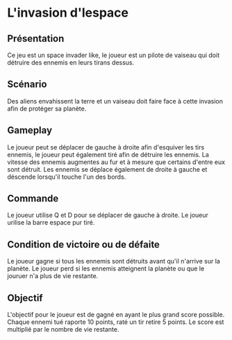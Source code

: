 # L'invasion d'lespace

## Présentation

Ce jeu est un space invader like, le joueur est un pilote de vaiseau qui doit détruire des ennemis en leurs tirans dessus.

## Scénario

Des aliens envahissent la terre et un vaiseau doit faire face à cette invasion afin de protéger sa planète.

## Gameplay 

Le joueur peut se déplacer de gauche à droite afin d'esquiver les tirs ennemis,
le joueur peut également tiré afin de détruire les ennemis. La vitesse des ennemis augmentes au fur et à mesure
que certains d'entre eux sont détruit.
Les ennemis se déplace également de droite à gauche et déscende lorsqu'il touche l'un des bords.

## Commande

Le joueur utilise Q et D pour se déplacer de gauche à droite.
Le joueur urilise la barre espace pur tiré.

## Condition de victoire ou de défaite

Le joueur gagne si tous les ennemis sont détruits avant qu'il n'arrive sur la planète.
Le joueur perd si les ennemis atteignent la planète ou que le jouruer n'a plus de vie restante.

## Objectif

L'objectif pour le joueur est de gagné en ayant le plus grand score possible. Chaque ennemi tué raporte 10 points, raté un tir retire 5 points.
Le score est multiplié par le nombre de vie restante.
